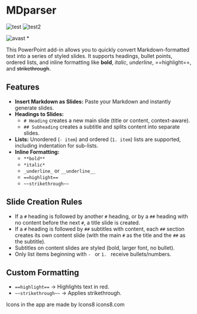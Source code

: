 # MDparser
![test](https://badgen.net/badge/status/stable/green?icon=github)
![test2](https://badgen.net/badge/latest/v1.0/blue?icon=version)

![avast](https://i.ibb.co/pr2hn5z/Avast-Safe2.png) *

This PowerPoint add-in allows you to quickly convert Markdown-formatted text into a series of styled slides. It supports headings, bullet points, ordered lists, and inline formatting like **bold**, *italic*, _underline_, ==highlight==, and ~~strikethrough~~.

## Features

- **Insert Markdown as Slides:** Paste your Markdown and instantly generate slides.
- **Headings to Slides:**
  - `# Heading` creates a new main slide (title or content, context-aware).
  - `## Subheading` creates a subtitle and splits content into separate slides.
- **Lists:** Unordered (`- item`) and ordered (`1. item`) lists are supported, including indentation for sub-lists.
- **Inline Formatting:**
  - `**bold**`
  - `*italic*`
  - `_underline_` or `__underline__`
  - `==highlight==`
  - `~~strikethrough~~`
 
## Slide Creation Rules

- If a `#` heading is followed by another `#` heading, or by a `##` heading with no content before the next `#`, a title slide is created.
- If a `#` heading is followed by `##` subtitles with content, each `##` section creates its own content slide (with the main `#` as the title and the `##` as the subtitle).
- Subtitles on content slides are styled (bold, larger font, no bullet).
- Only list items beginning with `- ` or `1. ` receive bullets/numbers.

## Custom Formatting

- `==highlight==` → Highlights text in red.
- `~~strikethrough~~` → Applies strikethrough.

Icons in the app are made by Icons8
icons8.com
